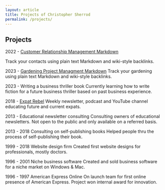 ```yaml
---
layout: article
title: Projects of Christopher Sherrod
permalink: /projects/
---
```

## Projects
2022 - [Customer Relationship Management Markdown](https://github.com/CLSherrod/crm-markdown)

Track your contacts using plain text Markdown and wiki-style backlinks.

2023 - [Gardening Project Managment Markdown](https://github.com/CLSherrod/gardening-markdown)
Track your gardening using plain text Markdown and wiki-style backlinks.

2023 - Writing a business thriller book
Currently learning how to write fiction for a future business thriller based on past business experience.

2018 - [Expat Rebel](https://expatrebel.com)
Weekly newsletter, podcast and YouTube channel educating future and current expats.

2013 - Educational newsletter consulting
Consulting owners of educational newsletters. Not open to the public and only available on a referred basis.

2013 - 2018 Consulting on self-publishing books
Helped people thru the process of self-publishing their book.

1999 - 2018 Website design firm
Created first website designs for professionals, mostly doctors.

1996 - 2001 Niche business software
Created and sold business software for a niche market on Windows & Mac.

1996 - 1997 American Express Online
On launch team for first online presence of American Express. Project won internal award for innovation.